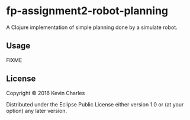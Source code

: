 # fp-assignment2-robot-planning

A Clojure implementation of simple planning done by a simulate robot.

## Usage

FIXME

## License

Copyright © 2016 Kevin Charles

Distributed under the Eclipse Public License either version 1.0 or (at
your option) any later version.